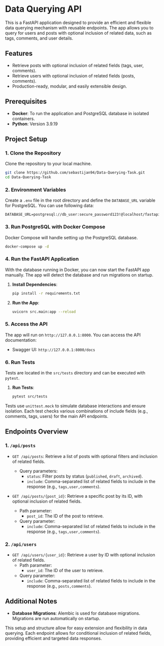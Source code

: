 # Data Querying API

This is a FastAPI application designed to provide an efficient and flexible data querying mechanism with reusable endpoints. 
The app allows you to query for users and posts with optional inclusion of related data, such as tags, comments, and user details.

## Features

- Retrieve posts with optional inclusion of related fields (tags, user, comments).
- Retrieve users with optional inclusion of related fields (posts, comments).
- Production-ready, modular, and easily extensible design.

## Prerequisites

- **Docker**: To run the application and PostgreSQL database in isolated containers.
- **Python**: Version 3.9.19

## Project Setup

### 1. Clone the Repository

Clone the repository to your local machine.

```bash
git clone https://github.com/sebastijan94/Data-Querying-Task.git
cd Data-Querying-Task
```

### 2. Environment Variables

Create a `.env` file in the root directory and define the `DATABASE_URL` variable for PostgreSQL. You can use following data:

```dotenv
DATABASE_URL=postgresql://db_user:secure_password123!@localhost/fastapi_app_db
```

### 3. Run PostgreSQL with Docker Compose

Docker Compose will handle setting up the PostgreSQL database.

```bash
docker-compose up -d
```

### 4. Run the FastAPI Application

With the database running in Docker, you can now start the FastAPI app manually. The app will detect the database and run migrations on startup.

1. **Install Dependencies**:

    ```bash
    pip install -r requirements.txt
    ```

2. **Run the App**:

    ```bash
    uvicorn src.main:app --reload
    ```

### 5. Access the API

The app will run on `http://127.0.0.1:8000`. You can access the API documentation:

- Swagger UI: `http://127.0.0.1:8000/docs`

### 6. Run Tests

Tests are located in the `src/tests` directory and can be executed with `pytest`.

1. **Run Tests**:

    ```bash
    pytest src/tests
    ```

Tests use `unittest.mock` to simulate database interactions and ensure isolation. Each test checks various combinations of include fields (e.g., comments, tags, users) for the main API endpoints.

## Endpoints Overview

### 1. `/api/posts`

- `GET /api/posts`: Retrieve a list of posts with optional filters and inclusion of related fields.
    - Query parameters:
        - `status`: Filter posts by status (`published`, `draft`, `archived`).
        - `include`: Comma-separated list of related fields to include in the response (e.g., `tags,user,comments`).

- `GET /api/posts/{post_id}`: Retrieve a specific post by its ID, with optional inclusion of related fields.
    - Path parameter:
        - `post_id`: The ID of the post to retrieve.
    - Query parameter:
        - `include`: Comma-separated list of related fields to include in the response (e.g., `tags,user,comments`).

### 2. `/api/users`

- `GET /api/users/{user_id}`: Retrieve a user by ID with optional inclusion of related fields.
    - Path parameter:
        - `user_id`: The ID of the user to retrieve.
    - Query parameter:
        - `include`: Comma-separated list of related fields to include in the response (e.g., `posts,comments`).

## Additional Notes

- **Database Migrations**: Alembic is used for database migrations. Migrations are run automatically on startup.

This setup and structure allow for easy extension and flexibility in data querying. Each endpoint allows for conditional inclusion of related fields, providing efficient and targeted data responses.
